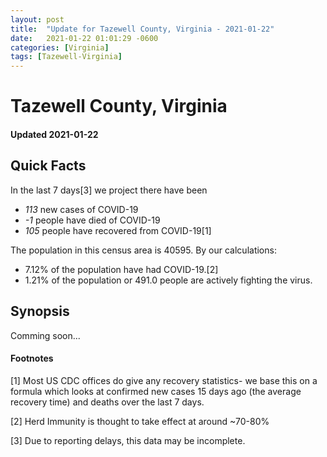 ```yaml
---
layout: post
title:  "Update for Tazewell County, Virginia - 2021-01-22"
date:   2021-01-22 01:01:29 -0600
categories: [Virginia]
tags: [Tazewell-Virginia]
---
```


# Tazewell County, Virginia
#### Updated 2021-01-22

## Quick Facts

In the last 7 days[3] we project there have been
- *113* new cases of COVID-19
- *-1* people have died of COVID-19
- *105* people have recovered from COVID-19[1]

The population in this census area is 40595. By our calculations:
- 7.12% of the population have had COVID-19.[2]
- 1.21% of the population or 491.0 people are actively fighting the virus.

## Synopsis

Comming soon...


#### Footnotes

[1] Most US CDC offices do give any recovery statistics- we base this on a formula which looks at confirmed new cases
15 days ago (the average recovery time) and deaths over the last 7 days.

[2] Herd Immunity is thought to take effect at around ~70-80%

[3] Due to reporting delays, this data may be incomplete.
 
    